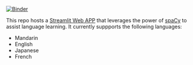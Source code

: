 [![Binder](https://mybinder.org/badge_logo.svg)](https://mybinder.org/v2/gh/howard-haowen/spacy-streamlit/HEAD)

This repo hosts a [Streamlit Web APP](https://share.streamlit.io/howard-haowen/spacy-streamlit/app.py) that leverages the power of [spaCy](https://spacy.io/) to assist language learning. It currently suppports the following languages:

- Mandarin
- English
- Japanese
- French
